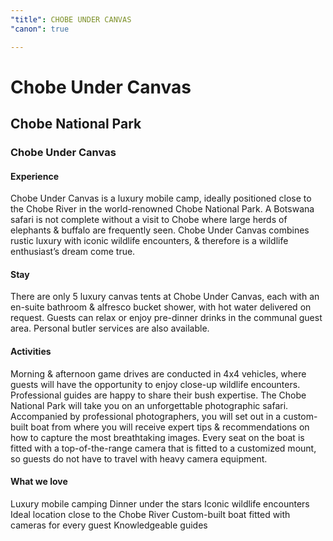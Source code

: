 ```yaml
---
"title": CHOBE UNDER CANVAS
"canon": true

---
```


# Chobe Under Canvas
## Chobe National Park
### Chobe Under Canvas

#### Experience
Chobe Under Canvas is a luxury mobile camp, ideally positioned close to the Chobe River in the world-renowned Chobe National Park.
A Botswana safari is not complete without a visit to Chobe where large herds of elephants &amp; buffalo are frequently seen.  Chobe Under Canvas combines rustic luxury with iconic wildlife encounters, &amp; therefore is a wildlife enthusiast’s dream come true.

#### Stay
There are only 5 luxury canvas tents at Chobe Under Canvas, each with an en-suite bathroom &amp; alfresco bucket shower, with hot water delivered on request.
Guests can relax or enjoy pre-dinner drinks in the communal guest area. Personal butler services are also available.

#### Activities
Morning &amp; afternoon game drives are conducted in 4x4 vehicles, where guests will have the opportunity to enjoy close-up wildlife encounters.  Professional guides are happy to share their bush expertise.
The Chobe National Park will take you on an unforgettable photographic safari.  Accompanied by professional photographers, you will set out in a custom-built boat from where you will receive expert tips &amp; recommendations on how to capture the most breathtaking images.  Every seat on the boat is fitted with a top-of-the-range camera that is fitted to a customized mount, so guests do not have to travel with heavy camera equipment.


#### What we love
Luxury mobile camping 
Dinner under the stars
Iconic wildlife encounters
Ideal location close to the Chobe River
Custom-built boat fitted with cameras for every guest
Knowledgeable guides